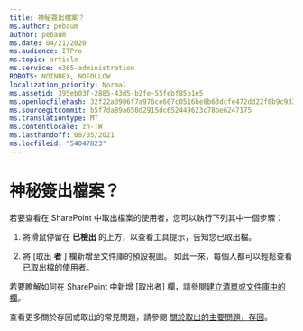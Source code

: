```yaml
---
title: 神秘簽出檔案？
ms.author: pebaum
author: pebaum
ms.date: 04/21/2020
ms.audience: ITPro
ms.topic: article
ms.service: o365-administration
ROBOTS: NOINDEX, NOFOLLOW
localization_priority: Normal
ms.assetid: 395eb03f-2885-43d5-b2fe-55febf85b1e5
ms.openlocfilehash: 32f22a3906f7a976ce607c0516be8b63dcfe472dd22f0b9c933e79950ba5e932
ms.sourcegitcommit: b5f7da89a650d2915dc652449623c78be6247175
ms.translationtype: MT
ms.contentlocale: zh-TW
ms.lasthandoff: 08/05/2021
ms.locfileid: "54047823"
---
```

# <a name="who-has-a-file-checked-out"></a>神秘簽出檔案？

若要查看在 SharePoint 中取出檔案的使用者，您可以執行下列其中一個步驟：
  
1. 將滑鼠停留在 **已檢出** 的上方，以查看工具提示，告知您已取出檔。 
    
2. 將 [取出 **者** ] 欄新增至文件庫的預設視圖。 如此一來，每個人都可以輕鬆查看已取出檔的使用者。 
    
若要瞭解如何在 SharePoint 中新增 [取出者] 欄，請參閱[建立清單或文件庫中的欄](https://go.microsoft.com/fwlink/?linkid=2019591)。 
  
查看更多關於存回或取出的常見問題，請參閱 [關於取出的主要問題，存回](https://go.microsoft.com/fwlink/?linkid=2018786)。
  

